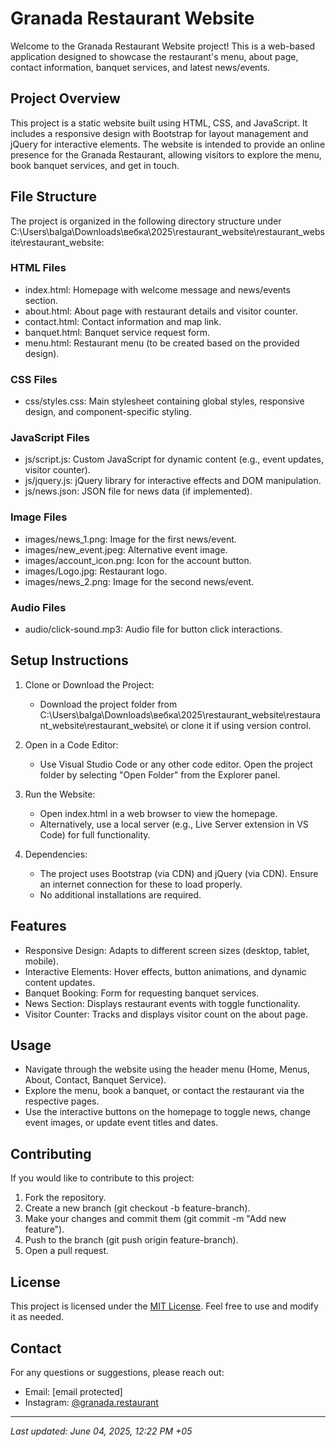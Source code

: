 # Granada Restaurant Website

Welcome to the Granada Restaurant Website project! This is a web-based application designed to showcase the restaurant's menu, about page, contact information, banquet services, and latest news/events.

## Project Overview
This project is a static website built using HTML, CSS, and JavaScript. It includes a responsive design with Bootstrap for layout management and jQuery for interactive elements. The website is intended to provide an online presence for the Granada Restaurant, allowing visitors to explore the menu, book banquet services, and get in touch.

## File Structure
The project is organized in the following directory structure under C:\Users\balga\Downloads\вебка\2025\restaurant_website\restaurant_website\restaurant_website\:

### HTML Files
- index.html: Homepage with welcome message and news/events section.
- about.html: About page with restaurant details and visitor counter.
- contact.html: Contact information and map link.
- banquet.html: Banquet service request form.
- menu.html: Restaurant menu (to be created based on the provided design).

### CSS Files
- css/styles.css: Main stylesheet containing global styles, responsive design, and component-specific styling.

### JavaScript Files
- js/script.js: Custom JavaScript for dynamic content (e.g., event updates, visitor counter).
- js/jquery.js: jQuery library for interactive effects and DOM manipulation.
- js/news.json: JSON file for news data (if implemented).

### Image Files
- images/news_1.png: Image for the first news/event.
- images/new_event.jpeg: Alternative event image.
- images/account_icon.png: Icon for the account button.
- images/Logo.jpg: Restaurant logo.
- images/news_2.png: Image for the second news/event.

### Audio Files
- audio/click-sound.mp3: Audio file for button click interactions.

## Setup Instructions
1. Clone or Download the Project:
   - Download the project folder from C:\Users\balga\Downloads\вебка\2025\restaurant_website\restaurant_website\restaurant_website\ or clone it if using version control.
   
2. Open in a Code Editor:
   - Use Visual Studio Code or any other code editor. Open the project folder by selecting "Open Folder" from the Explorer panel.

3. Run the Website:
   - Open index.html in a web browser to view the homepage.
   - Alternatively, use a local server (e.g., Live Server extension in VS Code) for full functionality.

4. Dependencies:
   - The project uses Bootstrap (via CDN) and jQuery (via CDN). Ensure an internet connection for these to load properly.
   - No additional installations are required.

## Features
- Responsive Design: Adapts to different screen sizes (desktop, tablet, mobile).
- Interactive Elements: Hover effects, button animations, and dynamic content updates.
- Banquet Booking: Form for requesting banquet services.
- News Section: Displays restaurant events with toggle functionality.
- Visitor Counter: Tracks and displays visitor count on the about page.

## Usage
- Navigate through the website using the header menu (Home, Menus, About, Contact, Banquet Service).
- Explore the menu, book a banquet, or contact the restaurant via the respective pages.
- Use the interactive buttons on the homepage to toggle news, change event images, or update event titles and dates.

## Contributing
If you would like to contribute to this project:
1. Fork the repository.
2. Create a new branch (git checkout -b feature-branch).
3. Make your changes and commit them (git commit -m "Add new feature").
4. Push to the branch (git push origin feature-branch).
5. Open a pull request.

## License
This project is licensed under the [MIT License](LICENSE). Feel free to use and modify it as needed.

## Contact
For any questions or suggestions, please reach out:
- Email: [email protected]
- Instagram: [@granada.restaurant](https://www.instagram.com/granada.restaurant)

---

*Last updated: June 04, 2025, 12:22 PM +05*
